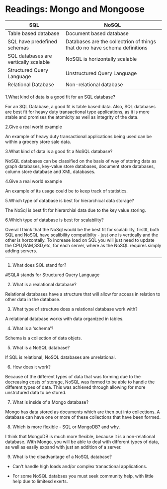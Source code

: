 # Readings: Mongo and Mongoose

SQL | NoSQL 
-----|------
Table based database | Document based database
SQL have predefined schemas | Databases are the collectrion of things that do no have schema definitions
SQL databases are vertically scalable | NoSQL is horizontally scalable
Structured Query Language | Unstructured Query Language
Relational Database | Non-relational database 

1.What kind of data is a good fit for an SQL database?

For an SQL Database, a good fit is table based data. Also, SQL databases are best fit for heavy duty transactional type applications, as it is more stable and promises the atomicity as well as integrity of the data.

2.Give a real world example

An example of heavy duty transactional applications being used can be within a grocery store sale data. 

3.What kind of data is a good fit a NoSQL database?

NoSQL databases can be classified on the basis of way of storing data as graph databases, key-value store databases, document store databases, column store database and XML databases.

4.Give a real world example

An example of its usage could be to keep track of statistics. 

5.Which type of database is best for hierarchical data storage?

The NoSql is best fit for hierarchial data due to the key value storing. 

6.Which type of database is best for scalability?

Overal I think that the NoSql would be the best fit for scalability, firstlt, both SQL and NoSQL have scalibility compatibilty - just one is vertically and the other is horzontally. To increase load on SQL you will just need to update the CPU,RAM,SSD,etc, for each server, where as the NoSQL requires simply adding servers.  

------------------------

1. What does SQL stand for?

#SQL# stands for Structured Query Language 

2. What is a realational database?

Relational databases have a structure that will allow for access in relation to other data in the database.  

3. What type of structure does a relational database work with?

A relational database works with data organized in tables.  

4. What is a ‘schema’?

Schema is a collection of data objets. 

5. What is a NoSQL database?

If SQL is relational, NoSQL databases are unrelational. 

6. How does it work?

Because of the different types of data that was forming due to the decreasing costs of storage, NoSQL was formed to be able to handle the different types of data.  This was achieved through allowing for more unstrctured data to be stored.  

7. What is inside of a Mongo database?

Mongo has data stored as documents which are then put into collections. A database can have one or more of these collections that have been formed. 

8. Which is more flexible - SQL or MongoDB? and why.

I think that MongoDB is much more flexible, because it is a non-relational database. With Mongo, you will be able to deal with different types of data, as well as easily expand with just an addition of a server. 

9. What is the disadvantage of a NoSQL database?

* Can't handle high loads and/or complex tranactional applications.

* For some NoSQL databses you must seek community help, with little help due to limitesd exerts.